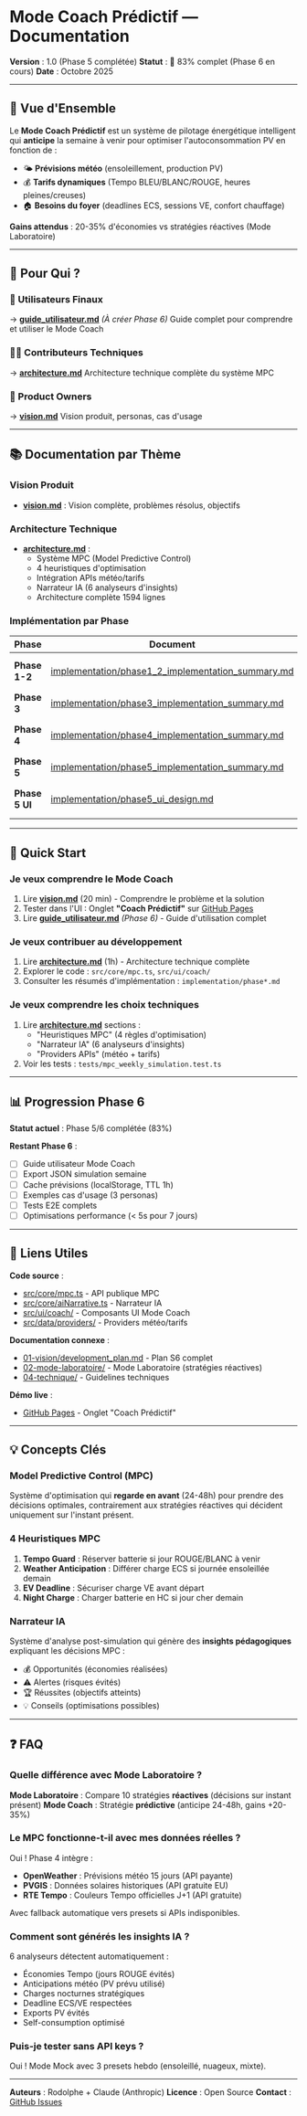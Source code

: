 # Mode Coach Prédictif — Documentation

**Version** : 1.0 (Phase 5 complétée)
**Statut** : 🎯 83% complet (Phase 6 en cours)
**Date** : Octobre 2025

---

## 📖 Vue d'Ensemble

Le **Mode Coach Prédictif** est un système de pilotage énergétique intelligent qui **anticipe** la semaine à venir pour optimiser l'autoconsommation PV en fonction de :

- 🌤️ **Prévisions météo** (ensoleillement, production PV)
- 💰 **Tarifs dynamiques** (Tempo BLEU/BLANC/ROUGE, heures pleines/creuses)
- 🏠 **Besoins du foyer** (deadlines ECS, sessions VE, confort chauffage)

**Gains attendus** : 20-35% d'économies vs stratégies réactives (Mode Laboratoire)

---

## 🎯 Pour Qui ?

### 👤 Utilisateurs Finaux
→ **[guide_utilisateur.md](guide_utilisateur.md)** *(À créer Phase 6)*
Guide complet pour comprendre et utiliser le Mode Coach

### 👨‍💻 Contributeurs Techniques
→ **[architecture.md](architecture.md)**
Architecture technique complète du système MPC

### 🎨 Product Owners
→ **[vision.md](vision.md)**
Vision produit, personas, cas d'usage

---

## 📚 Documentation par Thème

### Vision Produit
- **[vision.md](vision.md)** : Vision complète, problèmes résolus, objectifs

### Architecture Technique
- **[architecture.md](architecture.md)** :
  - Système MPC (Model Predictive Control)
  - 4 heuristiques d'optimisation
  - Intégration APIs météo/tarifs
  - Narrateur IA (6 analyseurs d'insights)
  - Architecture complète 1594 lignes

### Implémentation par Phase

| Phase | Document | Contenu |
|-------|----------|---------|
| **Phase 1-2** | [implementation/phase1_2_implementation_summary.md](implementation/phase1_2_implementation_summary.md) | MVP MPC avec presets (218 lignes) |
| **Phase 3** | [implementation/phase3_implementation_summary.md](implementation/phase3_implementation_summary.md) | Narrateur IA (370 lignes) |
| **Phase 4** | [implementation/phase4_implementation_summary.md](implementation/phase4_implementation_summary.md) | Intégration APIs réelles (435 lignes) |
| **Phase 5** | [implementation/phase5_implementation_summary.md](implementation/phase5_implementation_summary.md) | UI complète (370 lignes) |
| **Phase 5 UI** | [implementation/phase5_ui_design.md](implementation/phase5_ui_design.md) | Spécifications UI détaillées (961 lignes) |

---

## 🚀 Quick Start

### Je veux comprendre le Mode Coach
1. Lire **[vision.md](vision.md)** (20 min) - Comprendre le problème et la solution
2. Tester dans l'UI : Onglet **"Coach Prédictif"** sur [GitHub Pages](https://rodjac-lab.github.io/EnerFlux/)
3. Lire **[guide_utilisateur.md](guide_utilisateur.md)** *(Phase 6)* - Guide d'utilisation complet

### Je veux contribuer au développement
1. Lire **[architecture.md](architecture.md)** (1h) - Architecture technique complète
2. Explorer le code : `src/core/mpc.ts`, `src/ui/coach/`
3. Consulter les résumés d'implémentation : `implementation/phase*.md`

### Je veux comprendre les choix techniques
1. Lire **[architecture.md](architecture.md)** sections :
   - "Heuristiques MPC" (4 règles d'optimisation)
   - "Narrateur IA" (6 analyseurs d'insights)
   - "Providers APIs" (météo + tarifs)
2. Voir les tests : `tests/mpc_weekly_simulation.test.ts`

---

## 📊 Progression Phase 6

**Statut actuel** : Phase 5/6 complétée (83%)

**Restant Phase 6** :
- [ ] Guide utilisateur Mode Coach
- [ ] Export JSON simulation semaine
- [ ] Cache prévisions (localStorage, TTL 1h)
- [ ] Exemples cas d'usage (3 personas)
- [ ] Tests E2E complets
- [ ] Optimisations performance (< 5s pour 7 jours)

---

## 🔗 Liens Utiles

**Code source** :
- [src/core/mpc.ts](../../src/core/mpc.ts) - API publique MPC
- [src/core/aiNarrative.ts](../../src/core/aiNarrative.ts) - Narrateur IA
- [src/ui/coach/](../../src/ui/coach/) - Composants UI Mode Coach
- [src/data/providers/](../../src/data/providers/) - Providers météo/tarifs

**Documentation connexe** :
- [01-vision/development_plan.md](../01-vision/development_plan.md) - Plan S6 complet
- [02-mode-laboratoire/](../02-mode-laboratoire/) - Mode Laboratoire (stratégies réactives)
- [04-technique/](../04-technique/) - Guidelines techniques

**Démo live** :
- [GitHub Pages](https://rodjac-lab.github.io/EnerFlux/) - Onglet "Coach Prédictif"

---

## 💡 Concepts Clés

### Model Predictive Control (MPC)
Système d'optimisation qui **regarde en avant** (24-48h) pour prendre des décisions optimales, contrairement aux stratégies réactives qui décident uniquement sur l'instant présent.

### 4 Heuristiques MPC
1. **Tempo Guard** : Réserver batterie si jour ROUGE/BLANC à venir
2. **Weather Anticipation** : Différer charge ECS si journée ensoleillée demain
3. **EV Deadline** : Sécuriser charge VE avant départ
4. **Night Charge** : Charger batterie en HC si jour cher demain

### Narrateur IA
Système d'analyse post-simulation qui génère des **insights pédagogiques** expliquant les décisions MPC :
- 💰 Opportunités (économies réalisées)
- ⚠️ Alertes (risques évités)
- 🏆 Réussites (objectifs atteints)
- 💡 Conseils (optimisations possibles)

---

## ❓ FAQ

### Quelle différence avec Mode Laboratoire ?
**Mode Laboratoire** : Compare 10 stratégies **réactives** (décisions sur instant présent)
**Mode Coach** : Stratégie **prédictive** (anticipe 24-48h, gains +20-35%)

### Le MPC fonctionne-t-il avec mes données réelles ?
Oui ! Phase 4 intègre :
- **OpenWeather** : Prévisions météo 15 jours (API payante)
- **PVGIS** : Données solaires historiques (API gratuite EU)
- **RTE Tempo** : Couleurs Tempo officielles J+1 (API gratuite)

Avec fallback automatique vers presets si APIs indisponibles.

### Comment sont générés les insights IA ?
6 analyseurs détectent automatiquement :
- Économies Tempo (jours ROUGE évités)
- Anticipations météo (PV prévu utilisé)
- Charges nocturnes stratégiques
- Deadline ECS/VE respectées
- Exports PV évités
- Self-consumption optimisé

### Puis-je tester sans API keys ?
Oui ! Mode Mock avec 3 presets hebdo (ensoleillé, nuageux, mixte).

---

**Auteurs** : Rodolphe + Claude (Anthropic)
**Licence** : Open Source
**Contact** : [GitHub Issues](https://github.com/rodjac-lab/EnerFlux/issues)
